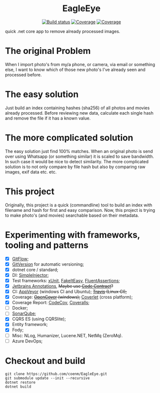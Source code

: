 <h1 align="center">EagleEye</h1>
<div align="center">

[![Build status](https://ci.appveyor.com/api/projects/status/ner6290e44akpvuw/branch/develop?svg=true)](https://ci.appveyor.com/project/coenm/eagleeye/branch/develop) [![Coverage](https://codecov.io/gh/coenm/eagleeye/branch/develop/graph/badge.svg)](https://codecov.io/gh/coenm/eagleeye/branch/develop) [![Coverage](https://coveralls.io/repos/github/coenm/EagleEye/badge.svg?branch=develop)](https://coveralls.io/github/coenm/EagleEye?branch=develop) 

</div>
quick .net core app to remove already processed images.

# The original Problem
When I import photo's from my/a phone, or camera, via email or something else, I want to know which of those new photo's I've already seen and processed before.

# The easy solution
Just build an index containing hashes (sha256) of all photos and movies already processed. Before reviewing new data, calculate each single hash and remove the file if it has a known value.

# The more complicated solution
The easy solution just find 100% matches. When an original photo is send over using Whatsapp (or something similar) it is scaled to save bandwidth. In such case it would be nice to detect similarity. The more complicated solution is to not only compare by file hash but also by comparing raw images, exif data etc. etc.

# This project
Originally, this project is a quick (commandline) tool to build an index with filename and hash for first and easy comparison. Now, this project is trying to make photo's (and movies) searchable based on their metadata.


#  Experimenting with frameworks, tooling and patterns

- [x] [GitFlow](http://nvie.com/posts/a-successful-git-branching-model/);
- [x] [GitVersion](https://gitversion.readthedocs.io/en/latest/) for automatic versioning; 
- [x] dotnet core / standard;
- [x] DI: [SimpleInjector](https://simpleinjector.org/);
- [x] Test frameworks: [xUnit](https://github.com/xunit), [FakeItEasy](https://fakeiteasy.github.io/), [FluentAssertions](https://fluentassertions.com/);
- [x] [Jetbrains Annotations](https://www.jetbrains.com/help/resharper/Code_Analysis__Code_Annotations.html), ~~Maybe use [Code Contract](https://docs.microsoft.com/en-us/dotnet/framework/debug-trace-profile/code-contracts)?~~
- [x] CI: [AppVeyor](https://www.appveyor.com/) (windows CI and Ubuntu); ~~[Travis](https://travis-ci.org/) (Linux CI);~~
- [x] Coverage: ~~[OpenCover](https://github.com/OpenCover/opencover) (windows);~~ [Coverlet](https://github.com/tonerdo/coverlet/) (cross platform);
- [x] Coverage Report: [CodeCov](https://codecov.io), [Coveralls](https://coveralls.io);
- [ ] Docker;
- [ ] [SonarQube](https://about.sonarcloud.io/);
- [x] CQRS ES (using CQRSlite);
- [x] Entity framework;
- [x] Fody;
- [ ] Misc: NLog, Humanizer, Lucene.NET, NetMq (ZeroMq).
- [ ] Azure DevOps;

# Checkout and build
```
git clone https://github.com/coenm/EagleEye.git
git submodule update --init --recursive
dotnet restore
dotnet build
```
